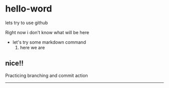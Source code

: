 # hello-word
lets try to use github

Right now i don't know what will be here

* let's try some markdown command
  1. here we are

## nice!!


Practicing branching and commit action
______________________________________
